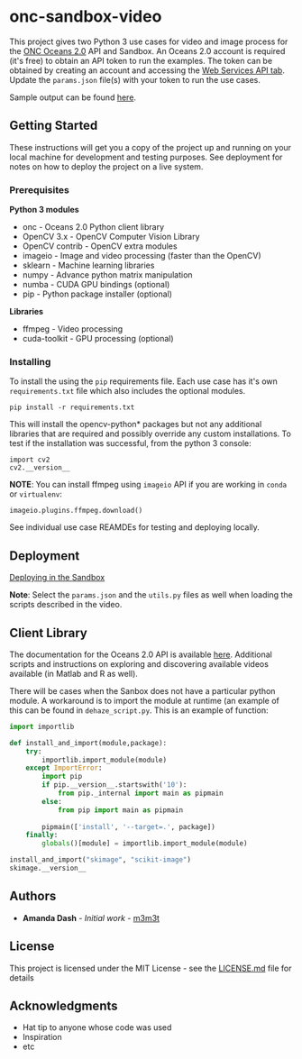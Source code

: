 # onc-sandbox-video
This project gives two Python 3 use cases for video and image process for the [ONC Oceans 2.0](https://data.oceannetworks.ca) API and Sandbox.  An Oceans 2.0 account is required (it's free) to obtain an API token to run the examples.  The token can be obtained by creating an account and accessing the [Web Services API tab](https://data.oceannetworks.ca/Profile).  Update the `params.json` file(s) with your token to run the use cases.

Sample output can be found [here](https://drive.google.com/drive/folders/17rg_c-nKjIx8fFe6Ju47yyp8DrzNGGwY?usp=sharing).

## Getting Started

These instructions will get you a copy of the project up and running on your local machine for development and testing purposes. See deployment for notes on how to deploy the project on a live system.

### Prerequisites

__Python 3 modules__
* onc               - Oceans 2.0 Python client library
* OpenCV 3.x        - OpenCV Computer Vision Library          
* OpenCV contrib    - OpenCV extra modules
* imageio           - Image and video processing (faster than the OpenCV)
* sklearn           - Machine learning libraries
* numpy             - Advance python matrix manipulation
* numba             - CUDA GPU bindings (optional)
* pip               - Python package installer (optional)

__Libraries__
* ffmpeg            - Video processing
* cuda-toolkit      - GPU processing (optional)

### Installing

To install the using the `pip` requirements file.  Each use case has it's own `requirements.txt` file which also includes the optional modules.

```
pip install -r requirements.txt
```

This will install the opencv-python* packages but not any additional libraries that are required and possibly override any custom installations.  To test if the installation was successful, from the python 3 console:

```
import cv2
cv2.__version__
```

**NOTE**: You can install ffmpeg using `imageio` API if you are working in `conda` or `virtualenv`:
```
imageio.plugins.ffmpeg.download()
```

See individual use case REAMDEs for testing and deploying locally.

## Deployment

[Deploying in the Sandbox](https://drive.google.com/open?id=1eVfsFQbJX2QYvnP3pKdwGbRFLl6aowwX)

**Note**:  Select the `params.json` and the `utils.py` files as well when loading the scripts described in the video.

## Client Library

The documentation for the Oceans 2.0 API is available [here](https://wiki.oceannetworks.ca/display/O2A/Oceans+2.0+API+Home).  Additional scripts and instructions on exploring and discovering available videos available (in Matlab and R as well).

There will be cases when the Sanbox does not have a particular python module.  A workaround is to import the module at runtime (an example of this can be found in `dehaze_script.py`.  This is an example of function:

```python
import importlib

def install_and_import(module,package):
    try:
        importlib.import_module(module)
    except ImportError:
        import pip
        if pip.__version__.startswith('10'):
            from pip._internal import main as pipmain
        else:
            from pip import main as pipmain 
        
        pipmain(['install', '--target=.', package])
    finally:
        globals()[module] = importlib.import_module(module)

install_and_import("skimage", "scikit-image")
skimage.__version__
```

## Authors

* **Amanda Dash** - *Initial work* - [m3m3t](https://github.com/m3m3t)

## License

This project is licensed under the MIT License - see the [LICENSE.md](LICENSE.md) file for details

## Acknowledgments

* Hat tip to anyone whose code was used
* Inspiration
* etc
